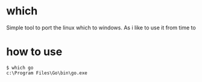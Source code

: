# which
Simple tool to port the linux which to windows. As i like to use it from time to

# how to use
```
$ which go
c:\Program Files\Go\bin\go.exe
```